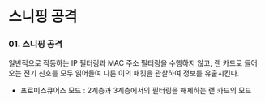 # 스니핑 공격

### 01. 스니핑 공격

 일반적으로 작동하는 IP 필터링과 MAC 주소 필터링을 수행하지 않고, 랜 카드로 들어오는 전기 신호를 모두 읽어들여 다른 이의 패킷을 관찰하여 정보를 유출시킨다.

 - 프로미스큐어스 모드 : 2계층과 3계층에서의 필터링을 해제하는 랜 카드의 모드
